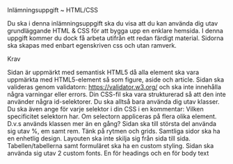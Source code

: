 Inlämningsuppgift ~ HTML/CSS

Du ska i denna inlämningsuppgift ska du visa att du kan använda dig utav grundläggande HTML & CSS för att bygga upp en enklare hemsida. I denna uppgift kommer du dock få arbeta utifrån ett redan färdigt material. Sidorna ska skapas med enbart egenskriven css och utan ramverk.


Krav

Sidan är uppmärkt med semantisk HTML5 då alla element ska vara uppmärkta med HTML5-element så som figure, aside och article.
Sidan ska valideras genom validatorn: https://validator.w3.org/ och ska inte innehålla några varningar eller errors.
Din CSS-fil ska vara strukturerad så att den inte använder några id-selektorer. Du ska alltså bara använda dig utav klasser. Du ska även ange för varje selektor i din CSS i en kommentar:
Vilken specificitet selektorn har.
Om selectorn appliceras på flera olika element. D.v.s används klassen mer än en gång?
Sidan ska till största del använda sig utav %, em samt rem. Tänk på rytmen och grids.
Samtliga sidor ska ha en enhetlig design. Layouten ska inte skilja sig från sida till sida.
Tabellen/tabellerna samt formuläret ska ha en custom styling.
Sidan ska använda sig utav 2 custom fonts. En för headings och en för body text
